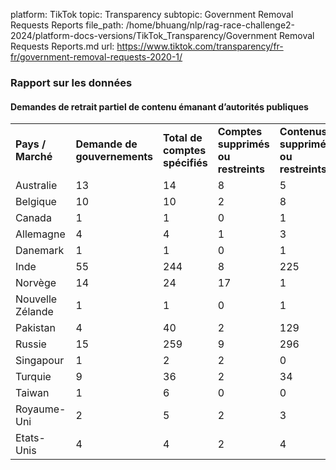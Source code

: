 platform: TikTok
topic: Transparency
subtopic: Government Removal Requests Reports
file_path: /home/bhuang/nlp/rag-race-challenge2-2024/platform-docs-versions/TikTok_Transparency/Government Removal Requests Reports.md
url: https://www.tiktok.com/transparency/fr-fr/government-removal-requests-2020-1/

### Rapport sur les données

#### Demandes de retrait partiel de contenu émanant d’autorités publiques

|     |     |     |     |     |
| --- | --- | --- | --- | --- |
| **Pays / Marché** | **Demande de gouvernements** | **Total de comptes spécifiés** | **Comptes supprimés ou restreints** | **Contenus supprimés ou restreints** |
| Australie | 13  | 14  | 8   | 5   |
| Belgique | 10  | 10  | 2   | 8   |
| Canada | 1   | 1   | 0   | 1   |
| Allemagne | 4   | 4   | 1   | 3   |
| Danemark | 1   | 1   | 0   | 1   |
| Inde | 55  | 244 | 8   | 225 |
| Norvège | 14  | 24  | 17  | 1   |
| Nouvelle Zélande | 1   | 1   | 0   | 1   |
| Pakistan | 4   | 40  | 2   | 129 |
| Russie | 15  | 259 | 9   | 296 |
| Singapour | 1   | 2   | 2   | 0   |
| Turquie | 9   | 36  | 2   | 34  |
| Taiwan | 1   | 6   | 0   | 0   |
| Royaume-Uni | 2   | 5   | 2   | 3   |
| Etats-Unis | 4   | 4   | 2   | 4   |